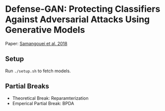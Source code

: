 # Defense-GAN: Protecting Classifiers Against Adversarial Attacks Using Generative Models

Paper: [Samangouei et al. 2018](https://openreview.net/pdf?id=BkJ3ibb0-)

## Setup

Run `./setup.sh` to fetch models.

## Partial Breaks

* Theoretical Break: Reparamterization
* Emperical Partial Break: BPDA
